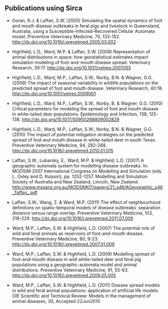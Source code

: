 ## Publications using Sirca ##

  * Doran, R.J. & Laffan, S.W. (2005) Simulating the spatial dynamics of foot and mouth disease outbreaks in feral pigs and livestock in Queensland, Australia, using a Susceptible-Infected-Recovered Cellular Automata model. Preventive Veterinary Medicine, 70, 133-152.  http://dx.doi.org/10.1016/j.prevetmed.2005.03.002

  * Highfield, L.D., Ward, M.P. & Laffan, S.W. (2008) Representation of animal distributions in space: how geostatistical estimates impact simulation modeling of foot-and-mouth disease spread. Veterinary Research, 39:17.  http://dx.doi.org/10.1051/vetres:2007055

  * Highfield, L.D., Ward, M.P., Laffan, S.W., Norby, B.N. & Wagner, G.G. (2009) The impact of seasonal variability in wildlife populations on the predicted spread of foot and mouth disease. Veterinary Research, 40:18.  http://dx.doi.org/10.1051/vetres:2009001

  * Highfield, L.D., Ward, M.P., Laffan, S.W., Norby, B. & Wagner, G.G. (2010) Critical parameters for modeling the spread of foot and mouth disease in white-tailed deer populations. Epidemiology and Infection, 138, 125-138.  http://dx.doi.org/10.1017/S0950268809002829

  * Highfield, L.D., Ward, M.P., Laffan, S.W., Norby, B.N. & Wagner, G.G. (2010) The impact of potential mitigation strategies on the predicted spread of foot and mouth disease in white-tailed deer in south Texas. Preventive Veterinary Medicine, 94, 282-288.  http://dx.doi.org/10.1016/j.prevetmed.2010.01.015

  * Laffan, S.W., Lubarsky, E., Ward, M.P. & Highfield, L.D. (2007) A geographic automata system for modelling disease outbreaks. In: MODSIM 2007 International Congress on Modelling and Simulation (eds. L. Oxley and D. Kulasiri), pp. 1252-1257. Modelling and Simulation Society of Australia and New Zealand, Lincoln, New Zealand.  http://www.mssanz.org.au/MODSIM07/papers/21_s46/AGeographic_s46_Taffan_.pdf

  * Laffan, S.W., Wang, Z. & Ward, M.P. (2011) The effect of neighbourhood definitions on spatio-temporal models of disease outbreaks: separation distance versus range overlap. Preventive Veterinary Medicine, 102, 218-229.  http://dx.doi.org/10.1016/j.prevetmed.2011.07.009

  * Ward, M.P., Laffan, S.W. & Highfield, L.D. (2007) The potential role of wild and feral animals as reservoirs of foot-and-mouth disease. Preventive Veterinary Medicine, 80, 9-23.  http://dx.doi.org/10.1016/j.prevetmed.2007.01.009

  * Ward, M.P., Laffan, S.W. & Highfield, L.D. (2009) Modelling spread of foot-and-mouth disease in wild white-tailed deer and feral pig populations using a geographic-automata model and animal distributions. Preventive Veterinary Medicine, 91, 55-63.  http://dx.doi.org/10.1016/j.prevetmed.2009.05.005

  * Ward, M.P., Laffan, S.W. & Highfield, L.D. (2011) Disease spread models in wild and feral animal populations: application of artificial life models. OIE Scientific and Technical Review: Models in the management of animal diseases, 30, Accepted 22Jun2010